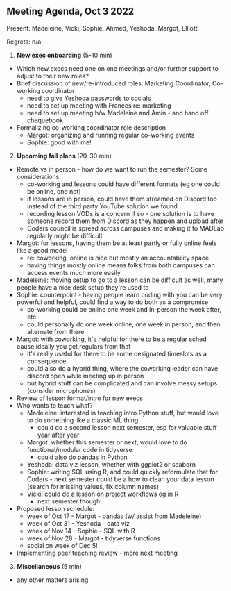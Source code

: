 ## Meeting Agenda, Oct 3 2022

Present: Madeleine, Vicki, Sophie, Ahmed, Yeshoda, Margot, Elliott

Regrets: n/a

1. **New exec onboarding** (5-10 min)

- Which new execs need one on one meetings and/or further support to adjust to their new roles?
- Brief discussion of new/re-introduced roles: Marketing Coordinator, Co-working coordinator
    - need to give Yeshoda passwords to socials 
    - need to set up meeting with Frances re: marketing
    - need to set up meeting b/w Madeleine and Amin - and hand off chequebook 
- Formalizing co-working coordinator role description
    - Margot: organizing and running regular co-working events 
    - Sophie: good with me! 

2. **Upcoming fall plans** (20-30 min)

- Remote vs in person - how do we want to run the semester? Some considerations:
    - co-working and lessons could have different formats (eg one could be online, one not)
    - if lessons are in person, could have them streamed on Discord too instead of the third party YouTube solution we found
    - recording lesson VODs is a concern if so - one solution is to have someone record them from Discord as they happen and upload after
    - Coders council is spread across campuses and making it to MADLab regularly might be difficult
- Margot: for lessons, having them be at least partly or fully online feels like a good model
    - re: coworking, online is nice but mostly an accountability space
    - having things mostly online means folks from both campuses can access events much more easily
- Madeleine: moving setup to go to a lesson can be difficult as well, many people have a nice desk setup they're used to
- Sophie: counterpoint - having people learn coding with you can be very powerful and helpful, could find a way to do both as a compromise
    - co-working could be online one week and in-person the week after, etc
    - could personally do one week online, one week in person, and then alternate from there
- Margot: with coworking, it's helpful for there to be a regular sched cause ideally you get regulars from that
    - it's really useful for there to be some designated timeslots as a consequence
    - could also do a hybrid thing, where the coworking leader can have discord open while meeting up in person 
    - but hybrid stuff can be complicated and can involve messy setups (consider microphones) 
- Review of lesson format/intro for new execs
- Who wants to teach what?
    - Madeleine: interested in teaching intro Python stuff, but would love to do something like a classic ML thing
        - could do a second lesson next semester, esp for valuable stuff year after year
    - Margot: whether this semester or next, would love to do functional/modular code in tidyverse 
        - could also do pandas in Python 
    - Yeshoda: data viz lesson, whether with ggplot2 or seaborn
    - Sophie: writing SQL using R, and could quickly reformulate that for Coders - next semester could be a how to clean your data lesson (search for missing values, fix column names) 
    - Vicki: could do a lesson on project workflows eg in R 
        - next semester though! 
- Proposed lesson schedule:
    - week of Oct 17 - Margot - pandas (w/ assist from Madeleine) 
    - week of Oct 31 - Yeshoda - data viz
    - week of Nov 14 - Sophie - SQL with R
    - week of Nov 28 - Margot - tidyverse functions
    - social on week of Dec 5! 
- Implementing peer teaching review - more next meeting

3. **Miscellaneous** (5 min)

- any other matters arising
